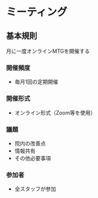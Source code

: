 # ミーティング

## 基本規則

月に一度オンラインMTGを開催する

### 開催頻度
- 毎月1回の定期開催

### 開催形式
- オンライン形式（Zoom等を使用）

### 議題
- 院内の改善点
- 情報共有
- その他必要事項

### 参加者
- 全スタッフが参加